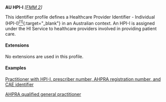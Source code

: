 **AU HPI-I**  *[[FMM 2](guidance.html)]*

This identifier profile defines a Healthcare Provider Identifier - Individual (HPI-I)[<sup>[1]</sup>](https://developer.digitalhealth.gov.au/specifications/national-infrastructure/ep-1826-2014/nehta-1163-2010){:target="_blank"} in an Australian context. An HPI-I is assigned under the HI Service to healthcare providers involved in providing patient care.


#### Extensions

No extensions are used in this profile.


#### Examples

[Practitioner with HPI-I, prescriber number, AHPRA registration number, and CAE identifier](Practitioner-example0.html)

[AHPRA qualified general practitioner](Practitioner-example3.html)
